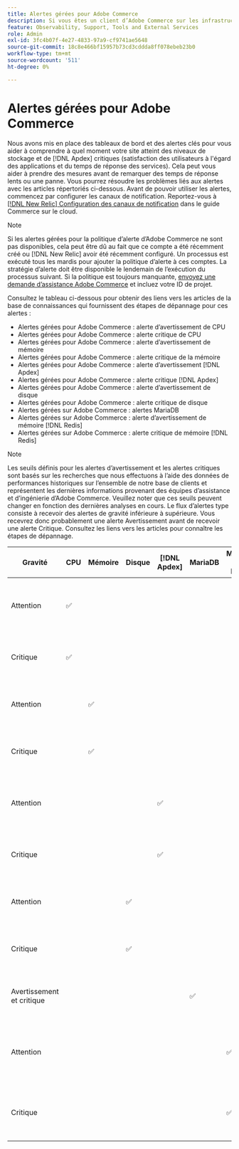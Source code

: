 ```yaml
---
title: Alertes gérées pour Adobe Commerce
description: Si vous êtes un client d’Adobe Commerce sur les infrastructures cloud Pro Planifier l’architecture , vous pouvez utiliser des alertes gérées pour connaître l’intégrité de votre site. Si vous êtes un client d’Adobe Commerce sur l’architecture du plan de démarrage d’infrastructure cloud, vous ne recevrez des alertes que pour les conditions de taux d’erreur  [!DNL Apdex]  et .
feature: Observability, Support, Tools and External Services
role: Admin
exl-id: 3fc4b07f-4e27-4833-97a9-cf9741ae5648
source-git-commit: 18c8e466bf15957b73cd3cddda8ff078ebeb23b0
workflow-type: tm+mt
source-wordcount: '511'
ht-degree: 0%

---
```


# Alertes gérées pour Adobe Commerce


Nous avons mis en place des tableaux de bord et des alertes clés pour vous aider à comprendre à quel moment votre site atteint des niveaux de stockage et de [!DNL Apdex] critiques (satisfaction des utilisateurs à l&#39;égard des applications et du temps de réponse des services). Cela peut vous aider à prendre des mesures avant de remarquer des temps de réponse lents ou une panne. Vous pourrez résoudre les problèmes liés aux alertes avec les articles répertoriés ci-dessous. Avant de pouvoir utiliser les alertes, commencez par configurer les canaux de notification. Reportez-vous à [[!DNL New Relic] Configuration des canaux de notification](https://experienceleague.adobe.com/fr/docs/commerce-on-cloud/user-guide/monitor/new-relic/new-relic-service) dans le guide Commerce sur le cloud.

>[!NOTE]
>
>Si les alertes gérées pour la politique d’alerte d’Adobe Commerce ne sont pas disponibles, cela peut être dû au fait que ce compte a été récemment créé ou [!DNL New Relic] avoir été récemment configuré. Un processus est exécuté tous les mardis pour ajouter la politique d’alerte à ces comptes. La stratégie d’alerte doit être disponible le lendemain de l’exécution du processus suivant. Si la politique est toujours manquante, [envoyez une demande d’assistance Adobe Commerce](https://experienceleague.adobe.com/fr/docs/commerce-knowledge-base/kb/help-center-guide/magento-help-center-user-guide#support-case) et incluez votre ID de projet.

Consultez le tableau ci-dessous pour obtenir des liens vers les articles de la base de connaissances qui fournissent des étapes de dépannage pour ces alertes :

* Alertes gérées pour Adobe Commerce : alerte d’avertissement de CPU
* Alertes gérées pour Adobe Commerce : alerte critique de CPU
* Alertes gérées pour Adobe Commerce : alerte d’avertissement de mémoire
* Alertes gérées pour Adobe Commerce : alerte critique de la mémoire
* Alertes gérées pour Adobe Commerce : alerte d’avertissement [!DNL Apdex]
* Alertes gérées pour Adobe Commerce : alerte critique [!DNL Apdex]
* Alertes gérées pour Adobe Commerce : alerte d’avertissement de disque
* Alertes gérées pour Adobe Commerce : alerte critique de disque
* Alertes gérées sur Adobe Commerce : alertes MariaDB
* Alertes gérées sur Adobe Commerce : alerte d’avertissement de mémoire [!DNL Redis]
* Alertes gérées sur Adobe Commerce : alerte critique de mémoire [!DNL Redis]

>[!NOTE]
>
>Les seuils définis pour les alertes d’avertissement et les alertes critiques sont basés sur les recherches que nous effectuons à l’aide des données de performances historiques sur l’ensemble de notre base de clients et représentent les dernières informations provenant des équipes d’assistance et d’ingénierie d’Adobe Commerce. Veuillez noter que ces seuils peuvent changer en fonction des dernières analyses en cours. Le flux d’alertes type consiste à recevoir des alertes de gravité inférieure à supérieure. Vous recevrez donc probablement une alerte Avertissement avant de recevoir une alerte Critique. Consultez les liens vers les articles pour connaître les étapes de dépannage.

| Gravité | CPU | Mémoire | Disque | [!DNL Apdex] | MariaDB | Mémoire [!DNL Redis] | Article de dépannage |
|----------|-----|--------|------|-------|---------|--------------|-------------------------|
| Attention | ✅ |        |      |       |         |              | [Alertes gérées pour Adobe Commerce : alerte d’avertissement de CPU](managed-alerts-for-magento-commerce-cpu-warning-alert.md) |
| Critique | ✅ |        |      |       |         |              | [Alertes gérées pour Adobe Commerce : alerte critique de CPU](managed-alerts-on-magento-commerce-cpu-critical-alert.md) |
| Attention |     | ✅ |      |       |         |              | [Alertes gérées pour Adobe Commerce : alerte de mémoire](managed-alerts-for-magento-commerce-memory-warning-alert.md) |
| Critique |     | ✅ |      |       |         |              | [Alertes gérées pour Adobe Commerce : alerte critique de la mémoire](managed-alerts-on-magento-commerce-memory-critical-alert.md) |
| Attention |     |        |      | ✅ |         |              | [Alertes gérées pour Adobe Commerce: [!DNL Apdex] alerte d’avertissement](managed-alerts-for-magento-commerce-apdex-warning-alert.md) |
| Critique |     |        |      | ✅ |         |              | [Alertes gérées pour Adobe Commerce: [!DNL Apdex] alerte critique](managed-alerts-for-magento-commerce-apdex-critical-alert.md) |
| Attention |     |        | ✅ |       |         |              | [Alertes gérées pour Adobe Commerce : alerte de disque](managed-alerts-for-magento-commerce-disk-warning-alert.md) |
| Critique |     |        | ✅ |       |         |              | [Alertes gérées pour Adobe Commerce : alerte critique de disque](managed-alerts-for-magento-commerce-disk-critical-alert.md) |
| Avertissement et critique |     |        |      |       | ✅ |              | [Alertes gérées sur Adobe Commerce : alertes MariaDB](managed-alerts-on-magento-commerce-mariadb-alerts.md) |
| Attention |     |        |      |       |         | ✅ | [Alertes gérées sur Adobe Commerce: [!DNL Redis] alerte d’avertissement de mémoire](managed-alerts-on-magento-commerce-redis-memory-warning-alert.md) |
| Critique |     |        |      |       |         | ✅ | [Alertes gérées sur Adobe Commerce: [!DNL Redis] alerte critique de mémoire](managed-alerts-on-magento-commerce-redis-memory-critical-alert.md) |
